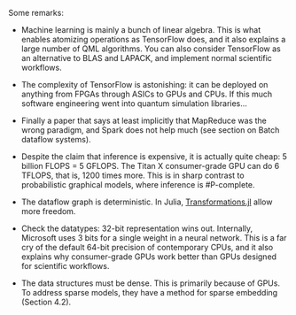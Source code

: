 Some remarks:

- Machine learning is mainly a bunch of linear algebra. This is what enables atomizing operations as TensorFlow does, and it also explains a large number of QML algorithms. You can also consider TensorFlow as an alternative to BLAS and LAPACK, and implement normal scientific workflows.

- The complexity of TensorFlow is astonishing: it can be deployed on anything from FPGAs through ASICs to GPUs and CPUs. If this much software engineering went into quantum simulation libraries...

- Finally a paper that says at least implicitly that MapReduce was the wrong paradigm, and Spark does not help much (see section on Batch dataflow systems).

- Despite the claim that inference is expensive, it is actually quite cheap: 5 billion FLOPS = 5 GFLOPS. The Titan X consumer-grade GPU can do 6 TFLOPS, that is, 1200 times more. This is in sharp contrast to probabilistic graphical models, where inference is #P-complete.

- The dataflow graph is deterministic. In Julia, [Transformations.jl](https://github.com/JuliaML/Transformations.jl) allow more freedom.

- Check the datatypes: 32-bit representation wins out. Internally, Microsoft uses 3 bits for a single weight in a neural network. This is a far cry of the default 64-bit precision of contemporary CPUs, and it also explains why consumer-grade GPUs work better than GPUs designed for scientific workflows.

- The data structures must be dense. This is primarily because of GPUs. To address sparse models, they have a method for sparse embedding (Section 4.2).

